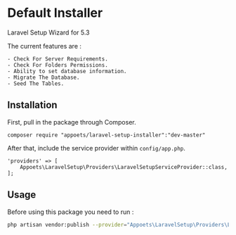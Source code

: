 # Default Installer
Laravel Setup Wizard for 5.3

The current features are : 

	- Check For Server Requirements.
	- Check For Folders Permissions.
	- Ability to set database information.
	- Migrate The Database.
	- Seed The Tables.
  

## Installation

First, pull in the package through Composer.

```
composer require "appoets/laravel-setup-installer":"dev-master"

```

After that, include the service provider within `config/app.php`.

```
'providers' => [
    Appoets\LaravelSetup\Providers\LaravelSetupServiceProvider::class,
];
```

## Usage

Before using this package you need to run :
```bash
php artisan vendor:publish --provider="Appoets\LaravelSetup\Providers\LaravelSetupServiceProvider"
```

